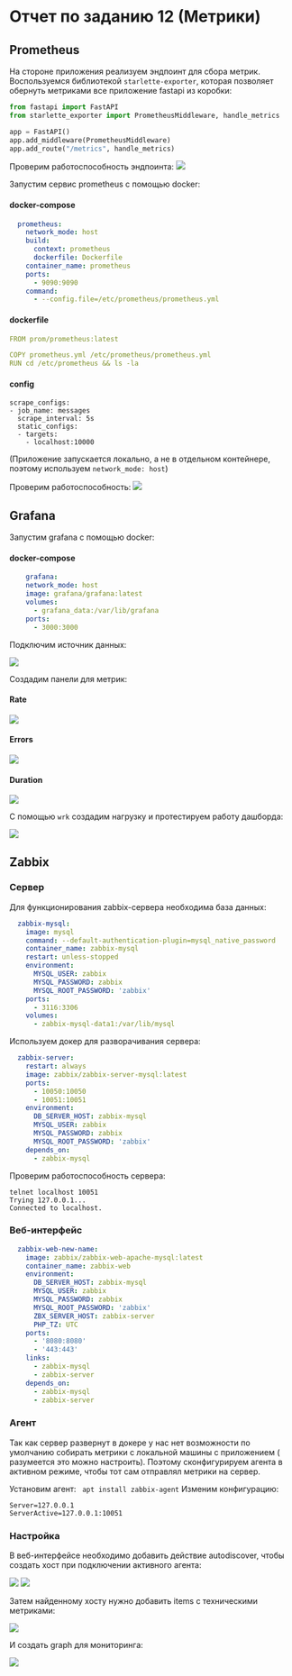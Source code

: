 # Отчет по заданию 12 (Метрики)

## Prometheus

На стороне приложения реализуем эндпоинт для сбора метрик. Воспользуемся библиотекой `starlette-exporter`, которая
позволяет обернуть метриками все приложение fastapi из коробки:

```python
from fastapi import FastAPI
from starlette_exporter import PrometheusMiddleware, handle_metrics

app = FastAPI()
app.add_middleware(PrometheusMiddleware)
app.add_route("/metrics", handle_metrics)
```

Проверим работоспособность эндпоинта:
![](./images/metrics/raw_metrics.png)

Запустим сервис prometheus с помощью docker:

#### docker-compose

```yaml
  prometheus:
    network_mode: host
    build:
      context: prometheus
      dockerfile: Dockerfile
    container_name: prometheus
    ports:
      - 9090:9090
    command:
      - --config.file=/etc/prometheus/prometheus.yml
```

#### dockerfile

```yaml
FROM prom/prometheus:latest

COPY prometheus.yml /etc/prometheus/prometheus.yml
RUN cd /etc/prometheus && ls -la
```

#### config

```
scrape_configs:
- job_name: messages
  scrape_interval: 5s
  static_configs:
  - targets:
    - localhost:10000
```

(Приложение запускается локально, а не в отдельном контейнере, поэтому используем `network_mode: host`)

Проверим работоспособность:
![](./images/metrics/prometheus.png)

## Grafana

Запустим grafana с помощью docker:

#### docker-compose

```yaml
    grafana:
    network_mode: host
    image: grafana/grafana:latest
    volumes:
      - grafana_data:/var/lib/grafana
    ports:
      - 3000:3000
```

Подключим источник данных:

![](./images/metrics/create_data_source.png)

Создадим панели для метрик:

#### Rate

![](./images/metrics/rate_panel.png)

#### Errors

![](./images/metrics/errors_panel.png)

#### Duration

![](./images/metrics/duration_panel.png)

С помощью `wrk` создадим нагрузку и протестируем работу дашборда:

![](./images/metrics/dashboard.png)


## Zabbix

### Сервер
Для функционирования zabbix-сервера необходима база данных:
```yaml
  zabbix-mysql:
    image: mysql
    command: --default-authentication-plugin=mysql_native_password
    container_name: zabbix-mysql
    restart: unless-stopped
    environment:
      MYSQL_USER: zabbix
      MYSQL_PASSWORD: zabbix
      MYSQL_ROOT_PASSWORD: 'zabbix'
    ports:
      - 3116:3306
    volumes:
      - zabbix-mysql-data1:/var/lib/mysql
```

Используем докер для разворачивания сервера:
```yaml
  zabbix-server:
    restart: always
    image: zabbix/zabbix-server-mysql:latest
    ports:
      - 10050:10050
      - 10051:10051
    environment:
      DB_SERVER_HOST: zabbix-mysql
      MYSQL_USER: zabbix
      MYSQL_PASSWORD: zabbix
      MYSQL_ROOT_PASSWORD: 'zabbix'
    depends_on:
      - zabbix-mysql
```

Проверим работоспособность сервера:

```
telnet localhost 10051
Trying 127.0.0.1...
Connected to localhost.
```

### Веб-интерфейс

```yaml
  zabbix-web-new-name:
    image: zabbix/zabbix-web-apache-mysql:latest
    container_name: zabbix-web
    environment:
      DB_SERVER_HOST: zabbix-mysql
      MYSQL_USER: zabbix
      MYSQL_PASSWORD: zabbix
      MYSQL_ROOT_PASSWORD: 'zabbix'
      ZBX_SERVER_HOST: zabbix-server
      PHP_TZ: UTC
    ports:
      - '8080:8080'
      - '443:443'
    links:
      - zabbix-mysql
      - zabbix-server
    depends_on:
      - zabbix-mysql
      - zabbix-server
```

### Агент

Так как сервер развернут в докере у нас нет возможности по умолчанию собирать метрики с локальной машины с приложением (
разумеется это можно настроить). Поэтому сконфигурируем агента в активном режиме, чтобы тот сам отправлял метрики на сервер.

Установим агент:
` apt install zabbix-agent`
Изменим конфигурацию:
```
Server=127.0.0.1
ServerActive=127.0.0.1:10051
```

### Настройка

В веб-интерфейсе необходимо добавить действие autodiscover, чтобы создать хост при подключении активного агента:

![](./images/metrics/zabbix-add-action.png)
![](./images/metrics/zabbix-add-operation.png)


Затем найденному хосту нужно добавить items с техническими метриками:

![](./images/metrics/zabbix-action-item.png)

И создать graph для мониторинга:

![](./images/metrics/zabbix-graph.png)
